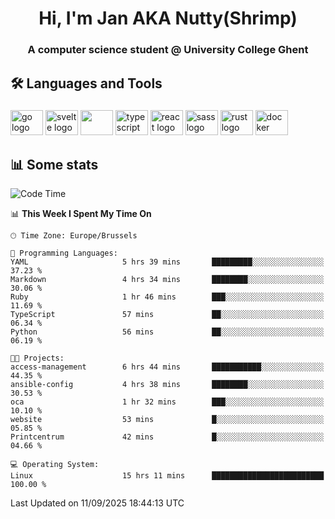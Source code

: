<h1 align="center">Hi, I'm Jan AKA Nutty(Shrimp)</h1>
<h3 align="center">A computer science student @ University College Ghent</h3>

<h2 align="left">🛠️ Languages and Tools</h2>

###

<div align="left">
  <img src="https://cdn.jsdelivr.net/gh/devicons/devicon/icons/go/go-original.svg" height="40" width="52" alt="go logo"  />
  <img src="https://cdn.jsdelivr.net/gh/devicons/devicon@latest/icons/svelte/svelte-original.svg"  height="40" width="52" alt="svelte logo" />
  <img src="https://cdn.jsdelivr.net/gh/devicons/devicon@latest/icons/tailwindcss/tailwindcss-original.svg" height="40" width="52" />
  <img src="https://cdn.jsdelivr.net/gh/devicons/devicon/icons/typescript/typescript-original.svg" height="40" width="52" alt="typescript logo"  />
  <img src="https://cdn.jsdelivr.net/gh/devicons/devicon/icons/react/react-original.svg" height="40" width="52" alt="react logo"  />
  <img src="https://cdn.jsdelivr.net/gh/devicons/devicon/icons/sass/sass-original.svg" height="40" width="52" alt="sass logo"  />
  <img src="https://cdn.jsdelivr.net/gh/devicons/devicon@latest/icons/rust/rust-original.svg" height="40" width="52" alt="rust logo" />
  <img src="https://cdn.jsdelivr.net/gh/devicons/devicon/icons/docker/docker-original.svg" height="40" width="52" alt="docker logo"  />
</div>

<h2>📊 Some stats</h2>

<!--START_SECTION:waka-->
![Code Time](http://img.shields.io/badge/Code%20Time-6%2C298%20hrs%2050%20mins-blue)

📊 **This Week I Spent My Time On** 

```text
🕑︎ Time Zone: Europe/Brussels

💬 Programming Languages: 
YAML                     5 hrs 39 mins       █████████░░░░░░░░░░░░░░░░   37.23 % 
Markdown                 4 hrs 34 mins       ████████░░░░░░░░░░░░░░░░░   30.06 % 
Ruby                     1 hr 46 mins        ███░░░░░░░░░░░░░░░░░░░░░░   11.69 % 
TypeScript               57 mins             ██░░░░░░░░░░░░░░░░░░░░░░░   06.34 % 
Python                   56 mins             ██░░░░░░░░░░░░░░░░░░░░░░░   06.19 % 

🐱‍💻 Projects: 
access-management        6 hrs 44 mins       ███████████░░░░░░░░░░░░░░   44.35 % 
ansible-config           4 hrs 38 mins       ████████░░░░░░░░░░░░░░░░░   30.53 % 
oca                      1 hr 32 mins        ███░░░░░░░░░░░░░░░░░░░░░░   10.10 % 
website                  53 mins             █░░░░░░░░░░░░░░░░░░░░░░░░   05.85 % 
Printcentrum             42 mins             █░░░░░░░░░░░░░░░░░░░░░░░░   04.66 % 

💻 Operating System: 
Linux                    15 hrs 11 mins      █████████████████████████   100.00 % 
```


 Last Updated on 11/09/2025 18:44:13 UTC
<!--END_SECTION:waka-->
